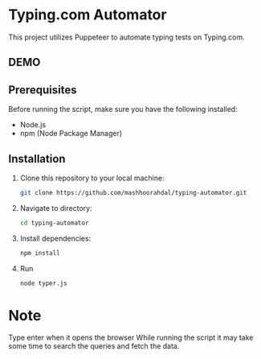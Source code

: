 # Typing.com Automator

This project utilizes Puppeteer to automate typing tests on Typing.com.

## DEMO

## Prerequisites

Before running the script, make sure you have the following installed:

- Node.js
- npm (Node Package Manager)

## Installation

1. Clone this repository to your local machine:

   ```bash
   git clone https://github.com/mashhoorahdal/typing-automator.git

   ```

2. Navigate to directory:

   ```bash
   cd typing-automator
   ```

3. Install dependencies:

   ```bash
   npm install

   ```

4. Run
   ```bash
   node typer.js
   ```

# Note

Type enter when it opens the browser
While running the script it may take some time to search the queries and fetch the data.
